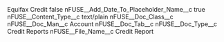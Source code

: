 <?xml version="1.0" encoding="UTF-8"?>
<CustomMetadata xmlns="http://soap.sforce.com/2006/04/metadata" xmlns:xsi="http://www.w3.org/2001/XMLSchema-instance" xmlns:xsd="http://www.w3.org/2001/XMLSchema">
    <label>Equifax Credit</label>
    <protected>false</protected>
    <values>
        <field>nFUSE__Add_Date_To_Placeholder_Name__c</field>
        <value xsi:type="xsd:boolean">true</value>
    </values>
    <values>
        <field>nFUSE__Content_Type__c</field>
        <value xsi:type="xsd:string">text/plain</value>
    </values>
    <values>
        <field>nFUSE__Doc_Class__c</field>
        <value xsi:nil="true"/>
    </values>
    <values>
        <field>nFUSE__Doc_Man__c</field>
        <value xsi:type="xsd:string">Account</value>
    </values>
    <values>
        <field>nFUSE__Doc_Tab__c</field>
        <value xsi:nil="true"/>
    </values>
    <values>
        <field>nFUSE__Doc_Type__c</field>
        <value xsi:type="xsd:string">Credit Reports</value>
    </values>
    <values>
        <field>nFUSE__File_Name__c</field>
        <value xsi:type="xsd:string">Credit Report</value>
    </values>
</CustomMetadata>
